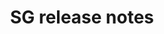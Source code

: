 ---
id: sg-release-notes
title: SG release notes
permalink: references/sync-gateway/release-notes/index.html
---